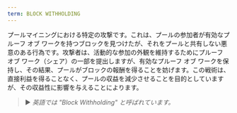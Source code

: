 ```yaml
---
term: BLOCK WITHHOLDING
---
```


プールマイニングにおける特定の攻撃です。これは、プールの参加者が有効なプルーフ オブ ワークを持つブロックを見つけたが、それをプールと共有しない悪意のある行為です。攻撃者は、活動的な参加の外観を維持するためにプルーフ オブ ワーク（シェア）の一部を提出しますが、有効なプルーフ オブ ワークを保持し、その結果、プールがブロックの報酬を得ることを妨げます。この戦術は、直接利益を得ることなく、プールの収益を減少させることを目的としていますが、その収益性に影響を与えることによります。

> ► *英語では "Block Withholding" と呼ばれています。*